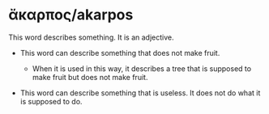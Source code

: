 # ἄκαρπος/akarpos
This word describes something. It is an adjective.

* This word can describe something that does not make fruit.
    * When it is used in this way, it describes a tree that is supposed to make fruit but does not make fruit. 


* This word can describe something that is useless. It does not do what it is supposed to do.  

